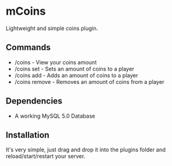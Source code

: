 # mCoins
Lightweight and simple coins plugin.

## Commands
- /coins - View your coins amount
- /coins set <player> <amount> - Sets an amount of coins to a player
- /coins add <player> <amount> - Adds an amount of coins to a player
- /coins remove <player> <amount> - Removes an amount of coins from a player
  
## Dependencies
- A working MySQL 5.0 Database

## Installation
It's very simple, just drag and drop it into the plugins folder and reload/start/restart your server.
